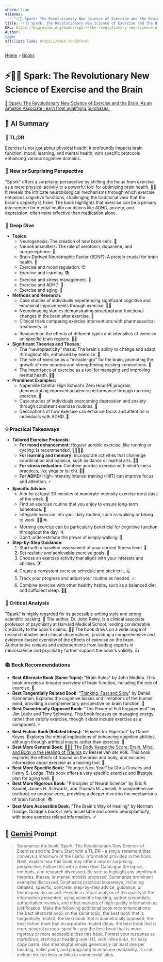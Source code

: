 ```yaml
---
share: true
aliases:
  - "⚡🧠🏃 Spark: The Revolutionary New Science of Exercise and the Brain"
title: "⚡🧠🏃 Spark: The Revolutionary New Science of Exercise and the Brain"
URL: https://bagrounds.org/books/spark-the-revolutionary-new-science-of-exercise-and-the-brain
Author: 
tags: 
affiliate link: https://amzn.to/3ZfcoAJ
---
```

[Home](../index.md) > [Books](./index.md)  
# ⚡🧠🏃 Spark: The Revolutionary New Science of Exercise and the Brain  
[🛒 Spark: The Revolutionary New Science of Exercise and the Brain. As an Amazon Associate I earn from qualifying purchases.](https://amzn.to/3ZfcoAJ)  
  
## 🤖 AI Summary  
### 🧠 TL;DR  
Exercise is not just about physical health; it profoundly impacts brain function, mood, learning, and mental health, with specific protocols enhancing various cognitive domains.  
  
### 🤯 New or Surprising Perspective  
"Spark" offers a surprising perspective by shifting the focus from exercise as a mere physical activity to a powerful tool for optimizing brain health. 🏋️‍♂️ It reveals the intricate neurobiological mechanisms through which exercise enhances cognitive functions, challenging the traditional view that the brain's capacity is fixed. The book highlights that exercise can be a primary intervention for mental health conditions like ADHD, anxiety, and depression, often more effective than medication alone.  
  
### 🔬 Deep Dive  
* **Topics:**  
    * Neurogenesis: The creation of new brain cells. 🧠  
    * Neurotransmitters: The role of serotonin, dopamine, and norepinephrine. 🧪  
    * Brain-Derived Neurotrophic Factor (BDNF): A protein crucial for brain health. 🧬  
    * Exercise and mood regulation. 😊  
    * Exercise and learning. 📚  
    * Exercise and stress management. 🧘  
    * Exercise and ADHD. 🧩  
    * Exercise and aging. 👴  
* **Methods and Research:**  
    * Case studies of individuals experiencing significant cognitive and emotional improvements through exercise. 🧑‍⚕️  
    * Neuroimaging studies demonstrating structural and functional changes in the brain after exercise. 📸  
    * Clinical trials comparing exercise interventions with pharmaceutical treatments. 📊  
    * Research on the effects of different types and intensities of exercise on specific brain regions. 🏃‍♀️  
* **Significant Theories and Theses:**  
    * The "neuroplasticity" thesis: The brain's ability to change and adapt throughout life, enhanced by exercise. 🔄  
    * The role of exercise as a "miracle-gro" for the brain, promoting the growth of new neurons and strengthening existing connections. 🌱  
    * The importance of exercise as a tool for managing and improving mental health. 🧠💪  
* **Prominent Examples:**  
    * Naperville Central High School's Zero Hour PE program, demonstrating improved academic performance through morning exercise. 🏫  
    * Case studies of individuals overcoming depression and anxiety through consistent exercise routines. 🚴  
    * Descriptions of how exercise can enhance focus and attention in individuals with ADHD. 🧩  
  
### 💡 Practical Takeaways  
* **Tailored Exercise Protocols:**  
    * **For mood enhancement:** Regular aerobic exercise, like running or cycling, is recommended. 🏃‍♂️🚴‍♀️  
    * **For learning and memory:** Incorporate activities that challenge coordination and balance, such as dance or martial arts. 💃🥋  
    * **For stress reduction:** Combine aerobic exercise with mindfulness practices, like yoga or tai chi. 🧘‍♀️  
    * **For ADHD:** High-intensity interval training (HIIT) can improve focus and attention. ⚡  
* **Specific Advice:**  
    * Aim for at least 30 minutes of moderate-intensity exercise most days of the week. 📅  
    * Find an exercise routine that you enjoy to ensure long-term adherence. 🥳  
    * Integrate exercise into your daily routine, such as walking or biking to work. 🚶‍♂️🚲  
    * Morning exercise can be particularly beneficial for cognitive function throughout the day. ☀️  
    * Don't underestimate the power of simply walking. 🚶  
* **Step-by-Step Guidance:**  
    1.  Start with a baseline assessment of your current fitness level. 📏  
    2.  Set realistic and achievable exercise goals. 🎯  
    3.  Choose an exercise activity that aligns with your interests and abilities. 🏋️  
    4.  Create a consistent exercise schedule and stick to it. 🗓️  
    5.  Track your progress and adjust your routine as needed. 📈  
    6.  Combine exercise with other healthy habits, such as a balanced diet and sufficient sleep. 🥗😴  
  
### 🧐 Critical Analysis  
"Spark" is highly regarded for its accessible writing style and strong scientific backing. 🔬 The author, Dr. John Ratey, is a clinical associate professor of psychiatry at Harvard Medical School, lending considerable credibility to the book's claims. 🧑‍⚕️ The book draws on a wide range of research studies and clinical observations, providing a comprehensive and evidence-based overview of the effects of exercise on the brain. Authoritative reviews and endorsements from leading experts in neuroscience and psychiatry further support the book's validity. 👍  
  
### 📚 Book Recommendations  
* **Best Alternate Book (Same Topic):** "Brain Rules" by John Medina. This book provides a broader overview of brain function, including the role of exercise. 🧠  
* **Best Tangentially Related Book:** "[Thinking, Fast and Slow](./thinking-fast-and-slow.md)" by Daniel Kahneman. Explores the cognitive biases and limitations of the human mind, providing a complementary perspective on brain function. 🤯  
* **Best Diametrically Opposed Book:** "The Power of Full Engagement" by Jim Loehr and Tony Schwartz. This book focuses on managing energy rather than strictly exercise, though it does include exercise as a component. ⚡  
* **Best Fiction Book (Related Ideas):** "Flowers for Algernon" by Daniel Keyes. Explores the ethical implications of enhancing cognitive abilities, although through artificial means rather than exercise. 🌼  
* **Best More General Book:** [🤕🎼🧠 The Body Keeps the Score: Brain, Mind, and Body in the Healing of Trauma](./the-body-keeps-the-score-brain-mind-and-body-in-the-healing-of-trauma.md) by Bessel van der Kolk. This book explores the effects of trauma on the brain and body, and includes information about exercise as a healing tool. 🤕  
* **Best More Specific Book:** "Younger Next Year" by Chris Crowley and Henry S. Lodge. This book offers a very specific exercise and lifestyle plan for aging well. 👴  
* **Best More Rigorous Book:** "Principles of Neural Science" by Eric R. Kandel, James H. Schwartz, and Thomas M. Jessell. A comprehensive textbook on neuroscience, providing a deeper dive into the mechanisms of brain function. 📚  
* **Best More Accessible Book:** "The Brain's Way of Healing" by Norman Doidge. Doidge's book is very accessible and covers neuroplasticity, with some exercise related information. 🩹  
  
## 💬 [Gemini](https://gemini.google.com) Prompt  
> Summarize the book: Spark: The Revolutionary New Science of Exercise and the Brain. Start with a TL;DR - a single statement that conveys a maximum of the useful information provided in the book. Next, explain how this book may offer a new or surprising perspective. Follow this with a deep dive. Catalogue the topics, methods, and research discussed. Be sure to highlight any significant theories, theses, or mental models proposed. Summarize prominent examples discussed. Emphasize practical takeaways, including detailed, specific, concrete, step-by-step advice, guidance, or techniques discussed. Provide a critical analysis of the quality of the information presented, using scientific backing, author credentials, authoritative reviews, and other markers of high quality information as justification. Make the following additional book recommendations: the best alternate book on the same topic; the best book that is tangentially related; the best book that is diametrically opposed; the best fiction book that incorporates related ideas; the best book that is more general or more specific; and the best book that is more rigorous or more accessible than this book. Format your response as markdown, starting at heading level H3, with inline links, for easy copy paste. Use meaningful emojis generously (at least one per heading, bullet point, and paragraph) to enhance readability. Do not include broken links or links to commercial sites.